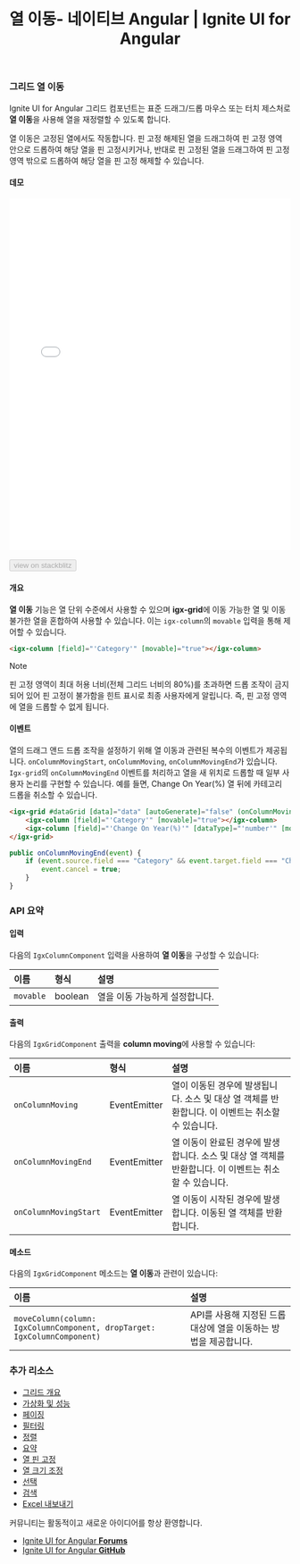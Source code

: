 ﻿---
title: 열 이동- 네이티브 Angular | Ignite UI for Angular
_description: 열 이동 기능은 표준 드래그/드롭 마우스 제스처를 통해 대화식으로 열을 재정렬할 수 있도록 합니다.
_keywords: Ignite UI for Angular, UI 컨트롤, Angular 위젯, 웹 위젯, UI 위젯, Angular, 네이티브 Angular 컴포넌트 세트, 네이티브 Angular 컨트롤, 네이티브 Angular 컴포넌트 라이브러리, Angular 데이터 그리드 컴포넌트, Angular 데이터 그리드 컨트롤, 네이티브 Angular 컴포넌트, Angular 그리드 컴포넌트, Angular 그리드 컨트롤, Angular 고성능 그리드, 열 이동, 그리드 열 이동, Angular 그리드 열 이동, Angular 열 이동
_language: kr
---

### 그리드 열 이동

Ignite UI for Angular 그리드 컴포넌트는 표준 드래그/드롭 마우스 또는 터치 제스처로 **열 이동**을 사용해 열을 재정렬할 수 있도록 합니다.

열 이동은 고정된 열에서도 작동합니다. 핀 고정 해제된 열을 드래그하여 핀 고정 영역 안으로 드롭하여 해당 열을 핀 고정시키거나, 반대로 핀 고정된 열을 드래그하여 핀 고정 영역 밖으로 드롭하여 해당 열을 핀 고정 해제할 수 있습니다.

#### 데모

<div class="sample-container loading" style="height:630px">
    <iframe id="column-moving-sample-iframe" src='{environment:demosBaseUrl}/grid-moving-sample' width="100%" height="100%" seamless frameBorder="0" onload="onSampleIframeContentLoaded(this);"></iframe>
</div>
<br/>
<div>
<button data-localize="stackblitz" disabled class="stackblitz-btn" data-iframe-id="column-moving-sample-iframe" data-demos-base-url="{environment:demosBaseUrl}">view on stackblitz</button>
</div>
<div class="divider--half"></div>

#### 개요
**열 이동** 기능은 열 단위 수준에서 사용할 수 있으며 **igx-grid**에 이동 가능한 열 및 이동 불가한 열을 혼합하여 사용할 수 있습니다. 이는 `igx-column`의 `movable` 입력을 통해 제어할 수 있습니다.

```html
<igx-column [field]="'Category'" [movable]="true"></igx-column>
```

> [!NOTE]
> 핀 고정 영역이 최대 허용 너비(전체 그리드 너비의 80%)를 초과하면 드롭 조작이 금지되어 있어 핀 고정이 불가함을 힌트 표시로 최종 사용자에게 알립니다. 즉, 핀 고정 영역에 열을 드롭할 수 없게 됩니다.

#### 이벤트
열의 드래그 앤드 드롭 조작을 설정하기 위해 열 이동과 관련된 복수의 이벤트가 제공됩니다. `onColumnMovingStart`, `onColumnMoving`, `onColumnMovingEnd`가 있습니다. 
`Igx-grid`의 `onColumnMovingEnd` 이벤트를 처리하고 열을 새 위치로 드롭할 때 일부 사용자 논리를 구현할 수 있습니다. 예를 들면, Change On Year(%) 열 뒤에 카테고리 드롭을 취소할 수 있습니다.

```html
<igx-grid #dataGrid [data]="data" [autoGenerate]="false" (onColumnMovingEnd)="onColumnMovingEnd($event)">
    <igx-column [field]="'Category'" [movable]="true"></igx-column>
    <igx-column [field]="'Change On Year(%)'" [dataType]="'number'" [movable]="true" ></igx-column>
</igx-grid>
```

```typescript
public onColumnMovingEnd(event) {
    if (event.source.field === "Category" && event.target.field === "Change On Year(%)") {
        event.cancel = true;
    }
}
```

### API 요약

#### 입력
다음의 `IgxColumnComponent` 입력을 사용하여 **열 이동**을 구성할 수 있습니다:

| 이름 | 형식 | 설명 |
| :--- | :--- | :--- |
|`movable`|boolean|열을 이동 가능하게 설정합니다.|

<div class="divider--half"></div>

#### 출력
다음의 `IgxGridComponent` 출력을 **column moving**에 사용할 수 있습니다:

| 이름 | 형식 | 설명 |
| :--- | :--- | :--- |
|`onColumnMoving`| EventEmitter |열이 이동된 경우에 발생됩니다. 소스 및 대상 열 객체를 반환합니다. 이 이벤트는 취소할 수 있습니다.|
|`onColumnMovingEnd`| EventEmitter |열 이동이 완료된 경우에 발생합니다. 소스 및 대상 열 객체를 반환합니다. 이 이벤트는 취소할 수 있습니다.|
|`onColumnMovingStart`| EventEmitter |열 이동이 시작된 경우에 발생합니다. 이동된 열 객체를 반환합니다.|

<div class="divider--half"></div>

#### 메소드
다음의 `IgxGridComponent` 메소드는 **열 이동**과 관련이 있습니다:

| 이름 | 설명 |
| :--- | :--- |
|`moveColumn(column: IgxColumnComponent, dropTarget: IgxColumnComponent)` | API를 사용해 지정된 드롭 대상에 열을 이동하는 방법을 제공합니다. |

<div class="divider--half"></div>

### 추가 리소스
<div class="divider--half"></div>

* [그리드 개요](grid.md)
* [가상화 및 성능](grid_virtualization.md)
* [페이징](grid_paging.md)
* [필터링](grid_filtering.md)
* [정렬](grid_sorting.md)
* [요약](grid_summaries.md)
* [열 핀 고정](grid_column_pinning.md)
* [열 크기 조정](grid_column_resizing.md)
* [선택](grid_selection.md)
* [검색](grid_search.md)
* [Excel 내보내기](exporter_excel.md)

<div class="divider--half"></div>
커뮤니티는 활동적이고 새로운 아이디어를 항상 환영합니다.

* [Ignite UI for Angular **Forums**](https://www.infragistics.com/community/forums/f/ignite-ui-for-angular)
* [Ignite UI for Angular **GitHub**](https://github.com/IgniteUI/igniteui-angular)
